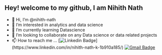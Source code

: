 ## Hey! welcome to my github, I am Nihith Nath
- 👋 Hi, I’m @nihith-nath
- 👀 I’m interested in analytics and data science
- 🌱 I’m currently learning Datascience 
- 💞️ I’m looking to collaborate on any Data science or data related projects
- 📫 How to reach me ...
[![Linkedin Badge](https://img.shields.io/badge/-Nihith_Nath-blue?style=flat-square&logo=Linkedin&logoColor=white&link=[https://www.linkedin.com/in/midhruvjaink/](https://www.linkedin.com/in/nihithnath))](https://www.linkedin.com/in/nihith-nath-k-1b910a185/)
[![Gmail Badge](https://img.shields.io/badge/-nihithnath@gmail.com-c14438?style=flat-square&logo=Gmail&logoColor=white&link=mailto:nihithnath@gmail.com)](mailto:nihithnath@gmail.com)

